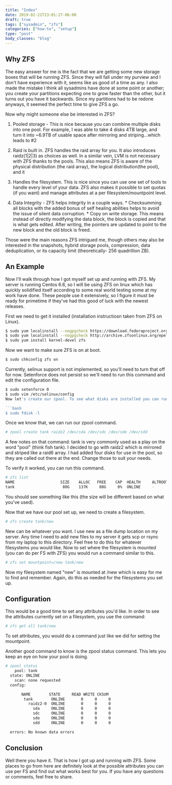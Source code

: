 ```yaml
---
title: "Index"
date: 2019-02-21T23:01:27-06:00
draft: true
tags: ["sysadmin", "zfs"]
categories: ["how-to", "setup"]
type: "post"
body_classes: "blog"
---
```


## Why ZFS
The easy answer for me is the fact that we are getting some new storage boxes that will be running ZFS. Since they will fall under my purview and I don't have experience with it, seems like as good of a time as any. I also made the mistake I think all sysadmins have done at some point or another; you create your partitions expecting one to grow faster than the other, but it turns out you have it backwards. Since my partitions had to be redone anyways, it seemed the perfect time to give ZFS a go.

Now why might someone else be interested in ZFS?

1) Pooled storage - This is nice because you can combine multiple disks into one pool. For example, I was able to take 4 disks 4TB large, and turn it into ~6.9TB of usable space after mirroring and striping...which leads to #2

2) Raid is built in. ZFS handles the raid array for you. It also introduces raidz(1|2|3) as choices as well. In a similar vein, LVM is not necessary with ZFS thanks to the pools. This also means ZFS is aware of the physical distribution (the raid array), the logical distribution(the pool), and it

3) Handles the filesystem. This is nice since you can use one set of tools to handle every level of your data. ZFS also makes it possible to set quotas (if you want) and manage attributes at a per filesystem/mountpoint level.

4) Data Integrity - ZFS helps integrity in a couple ways. * Checksumming all blocks with the added bonus of self healing abilities helps to avoid the issue of silent data corruption. * Copy on write storage. This means instead of directly modifying the data block, the block is copied and that is what gets edited. After writing, the pointers are updated to point to the new block and the old block is freed.

Those were the main reasons ZFS intrigued me, though others may also be interested in the snapshots, hybrid storage pools, compression, data deduplication, or its capacity limit (theoretically- 256 quadrillion ZB).

## An Example
Now I'll walk through how I got myself set up and running with ZFS. My server is running Centos 6.6, so I will be using ZFS on linux which has quickly solidified itself according to some real world testing some at my work have done. These people use it extensively, so I figure it must be ready for primetime if they've had this good of luck with the newest releases.

First we need to get it installed (installation instructiosn taken from ZFS on Linux).

```bash
$ sudo yum localinstall --nogpgcheck https://download.fedoraproject.org/pub/epel/6/x86_64/epel-release-6-8.noarch.rpm
$ sudo yum localinstall --nogpgcheck http://archive.zfsonlinux.org/epel/zfs-release.el6.noarch.rpm
$ sudo yum install kernel-devel zfs
```

Now we want to make sure ZFS is on at boot.

```bash
$ sudo chkconfig zfs on
```

Currently, selinux support is not implemented, so you'll need to turn that off for now. Setenforce does not persist so we'll need to run this command and edit the configuration file.

```bash
$ sudo setenforce 0
$ sudo vim /etc/selinux/config
Now let's create our zpool. To see what disks are installed you can run this command (this will help you know which ones are meant for the zpool)

```bash
$ sudo fdisk -l
```

Once we know that, we can run our zpool command.

```bash
# zpool create tank raidz2 /dev/sda /dev/sdc /dev/sde /dev/sdd
```
A few notes on that command: tank is very commonly used as a play on the word "pool" (think fish tank). I decided to go with raidz2 which is mirrored and striped like a raid6 array. I had added four disks for use in the pool, so they are called out there at the end. Change those to suit your needs.

To verify it worked, you can run this command.

```bash
# zfs list
NAME                    SIZE    ALLOC   FREE    CAP  HEALTH     ALTROOT
tank                     80G    137K     80G     0%  ONLINE     -
```
You should see something like this (the size will be different based on what you've used).

Now that we have our pool set up, we need to create a filesystem.

```bash
# zfs create tank/new
```

New can be whatever you want. I use new as a file dump location on my server. Any time I need to add new files to my server it gets scp or rsync from my laptop to this directory. Feel free to do this for whatever filesystems you would like. Now to set where the filesystem is mounted (you can do per FS with ZFS) you would run a command similar to this.

```bash
# zfs set mountpoint=/new tank/new
```

Now my filesystem named "new" is mounted at /new which is easy for me to find and remember. Again, do this as needed for the filesystems you set up.

## Configuration
This would be a good time to set any attributes you'd like. In order to see the attributes currently set on a filesystem, you use the command:

```bash
# zfs get all tank/new
```

To set attributes, you would do a command just like we did for setting the mountpoint.

Another good command to know is the zpool status command. This lets you keep an eye on how your pool is doing.

```bash
# zpool status
    pool: tank
  state: ONLINE
    scan: none requested
  config:

       NAME        STATE     READ WRITE CKSUM
        tank        ONLINE       0     0     0
          raidz2-0  ONLINE       0     0     0
            sda     ONLINE       0     0     0
            sdc     ONLINE       0     0     0
            sde     ONLINE       0     0     0
            sdd     ONLINE       0     0     0

  errors: No known data errors
```

## Conclusion
Well there you have it. That is how I got up and running with ZFS. Some places to go from here are definitely look at the possible attributes you can use per FS and find out what works best for you. If you have any questions or comments, feel free to share.
